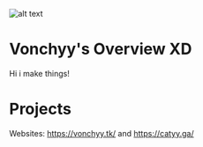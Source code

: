 ![alt text](https://vonchyy.tk/banner.png)
# Vonchyy's Overview XD

Hi i make things!
 
# Projects
Websites: https://vonchyy.tk/ and https://catyy.ga/
